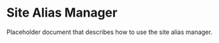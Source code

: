Site Alias Manager
==================

Placeholder document that describes how to use the site alias manager.

